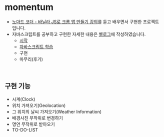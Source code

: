 # momentum

- [노마드 코더 - 바닐라 JS로 크롬 앱 만들기 강의](https://nomadcoders.co/javascript-for-beginners)를 듣고 배우면서 구현한 프로젝트입니다.<br>
- 자바스크립트를 공부하고 구현한 자세한 내용은 [벨로그](https://velog.io/@ha02e?tag=momentum)에 작성하였습니다.
  - [시작](https://velog.io/@ha02e/project-MOMENTUM-1)
  - [자바스크립트 학습](https://velog.io/@ha02e/project-MOMENTUM-2)
  - 구현
  - 마무리(후기)
<br>

## 구현 기능
- 시계(Clock)
- 위치 가져오기(Geolocation)
- 그 위치의 날씨 가져오기(Weather Information)
- 배경사진 무작위로 변경하기
- 명언 무작위로 받아오기
- TO-DO-LIST
